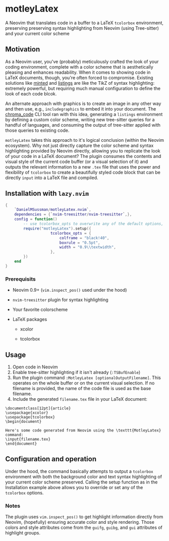  # motleyLatex

A Neovim that translates code in a buffer to a LaTeX `tcolorbox` environment, preserving preserving syntax highlighting from Neovim (using Tree-sitter) and your current color scheme

## Motivation

As a Neovim user, you've (probably) meticulously crafted the look of your coding environment, complete with a color scheme that is aesthetically pleasing and enhances readability. When it comes to showing code in LaTeX documents, though, you're often forced to compromise.
Existing solutions like [minted](https://ctan.org/pkg/minted?lang=en) and [listings](https://ctan.org/pkg/listings) are like the TikZ of syntax highlighting: extremely powerful, but requiring much manual configuration to define the look of each code blcok.

An alternate approach with graphics is to create an image in any other way and then use, e.g., `includegraphics` to embed it into your document. 
The [chroma_code](https://github.com/TomLebeda/chroma_code/) CLI tool ran with this idea, generating a `listings` environment by defining a custom color scheme, writing new tree-sitter queries for a handful of languages, and consuming the output of tree-sitter applied with those queries to existing code.

`motleyLatex` takes this approach to it's logical conclusion (within the Neovim ecosystem). 
Why not just directly capture the color scheme and syntax highlighting provided by Neovim directly, allowing you to replicate the look of your code in a LaTeX document?
The plugin consumes the contents and visual style of the current code buffer (or a visual selection of it) and outputs the relevant information to a new `.tex` file that uses the power and flexibility of `tcolorbox` to create a beautifully styled code block that can be directly `input` into a LaTeX file and compiled.


## Installation with `lazy.nvim`

```lua
{
    `DanielMSussman/motleyLatex.nvim`,
    dependencies = {`nvim-treesitter/nvim-treesitter`,},
    config = function()
        -- use tcolorbox_opts to overwrite any of the default options, or add new ones
        require("motleyLatex").setup({
                    tcolorbox_opts = {
                        colframe = "black!40",
                        boxrule = "0.5pt", 
                        width = "0.9\\textwidth",
                    },
        })
    end
}
```

### Prerequisits

* Neovim 0.9+ (`vim.inspect_pos()` used under the hood)

* `nvim-treesitter` plugin for syntax highlighting

* Your favorite colorscheme

* LaTeX packages

    * xcolor

    * tcolorbox

## Usage

1. Open code in Neovim
2. Enable tree-sitter highlighting if it isn't already (`:TSBufEnable`)
3. Run the plugin command `:MotleyLatex [optionalOutputFilename]`. This operates on the whole buffer or on the current visual selection. If no filename is provided, the name of the code file is used as the base filename.
4. Include the generated `filename.tex` file in your LaTeX document:

```
\documentclass[12pt]{article}
\usepackage{xcolor}
\usepackage{tcolorbox}
\begin{document}

Here's some code generated from Neovim using the \texttt{MotleyLatex} command:
\input{filename.tex}
\end{document}
```

## Configuration and operation

Under the hood, the command basically attempts to output a `tcolorbox` environment with both the background color and text syntax highlighting of your current color scheme preserved.
Calling the setup function as in the Installation example above allows you to override or set any of the `tcolorbox` options.

### Notes

The plugin uses `vim.inspect_pos()` to get highlight information directly from Neovim, (hopefully) ensuring accurate color and style rendering. Those colors and style attributes come from the `guifg`, `guibg`, and `gui` attributes of highlight groups.
